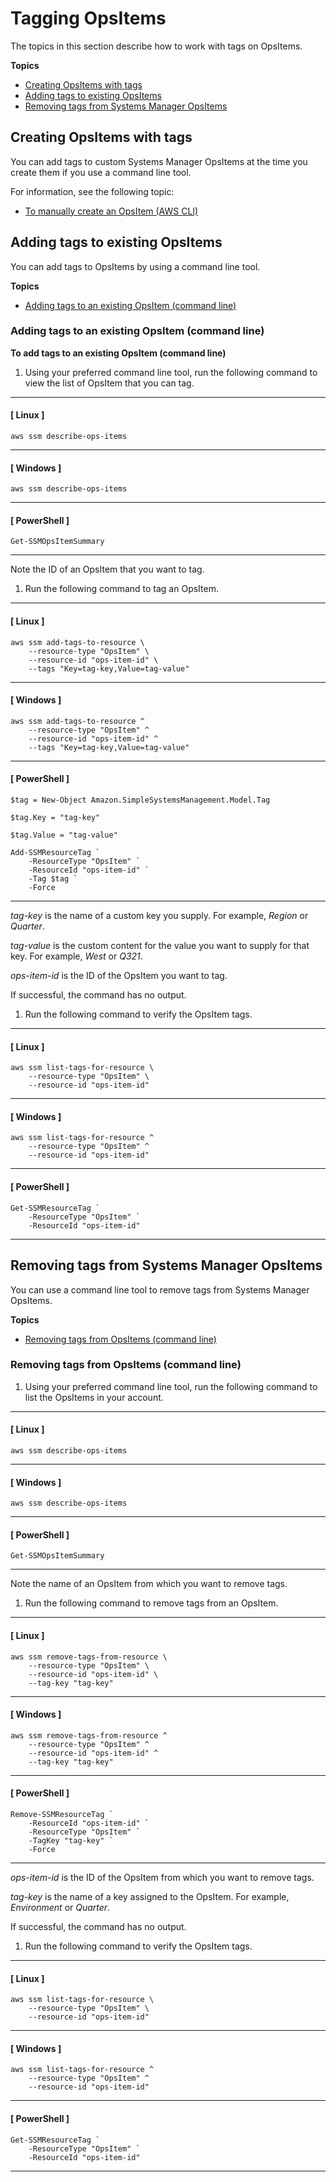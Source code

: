 # Tagging OpsItems<a name="tagging-opsitems"></a>

The topics in this section describe how to work with tags on OpsItems\.

**Topics**
+ [Creating OpsItems with tags](#tagging-opsitems-new)
+ [Adding tags to existing OpsItems](#tagging-opsitems-update)
+ [Removing tags from Systems Manager OpsItems](#tagging-opsitems-remove)

## Creating OpsItems with tags<a name="tagging-opsitems-new"></a>

You can add tags to custom Systems Manager OpsItems at the time you create them if you use a command line tool\.

For information, see the following topic:
+ [To manually create an OpsItem \(AWS CLI\)](OpsCenter-creating-OpsItems.md#OpsCenter-manually-create-OpsItems-cli)

## Adding tags to existing OpsItems<a name="tagging-opsitems-update"></a>

You can add tags to OpsItems by using a command line tool\.

**Topics**
+ [Adding tags to an existing OpsItem \(command line\)](#tagging-opsitems-update-command-line)

### Adding tags to an existing OpsItem \(command line\)<a name="tagging-opsitems-update-command-line"></a>

**To add tags to an existing OpsItem \(command line\)**

1. Using your preferred command line tool, run the following command to view the list of OpsItem that you can tag\.

------
#### [ Linux ]

   ```
   aws ssm describe-ops-items
   ```

------
#### [ Windows ]

   ```
   aws ssm describe-ops-items
   ```

------
#### [ PowerShell ]

   ```
   Get-SSMOpsItemSummary
   ```

------

   Note the ID of an OpsItem that you want to tag\.

1. Run the following command to tag an OpsItem\.

------
#### [ Linux ]

   ```
   aws ssm add-tags-to-resource \
       --resource-type "OpsItem" \
       --resource-id "ops-item-id" \
       --tags "Key=tag-key,Value=tag-value"
   ```

------
#### [ Windows ]

   ```
   aws ssm add-tags-to-resource ^
       --resource-type "OpsItem" ^
       --resource-id "ops-item-id" ^
       --tags "Key=tag-key,Value=tag-value"
   ```

------
#### [ PowerShell ]

   ```
   $tag = New-Object Amazon.SimpleSystemsManagement.Model.Tag
   ```

   ```
   $tag.Key = "tag-key"
   ```

   ```
   $tag.Value = "tag-value"
   ```

   ```
   Add-SSMResourceTag `
       -ResourceType "OpsItem" `
       -ResourceId "ops-item-id" `
       -Tag $tag `
       -Force
   ```

------

   *tag\-key* is the name of a custom key you supply\. For example, *Region* or *Quarter*\.

   *tag\-value* is the custom content for the value you want to supply for that key\. For example, *West* or *Q321*\.

   *ops\-item\-id* is the ID of the OpsItem you want to tag\.

   If successful, the command has no output\.

1. Run the following command to verify the OpsItem tags\.

------
#### [ Linux ]

   ```
   aws ssm list-tags-for-resource \
       --resource-type "OpsItem" \
       --resource-id "ops-item-id"
   ```

------
#### [ Windows ]

   ```
   aws ssm list-tags-for-resource ^
       --resource-type "OpsItem" ^
       --resource-id "ops-item-id"
   ```

------
#### [ PowerShell ]

   ```
   Get-SSMResourceTag `
       -ResourceType "OpsItem" `
       -ResourceId "ops-item-id"
   ```

------

## Removing tags from Systems Manager OpsItems<a name="tagging-opsitems-remove"></a>

You can use a command line tool to remove tags from Systems Manager OpsItems\.

**Topics**
+ [Removing tags from OpsItems \(command line\)](#tagging-opsitems-remove-command-line)

### Removing tags from OpsItems \(command line\)<a name="tagging-opsitems-remove-command-line"></a>

1. Using your preferred command line tool, run the following command to list the OpsItems in your account\.

------
#### [ Linux ]

   ```
   aws ssm describe-ops-items
   ```

------
#### [ Windows ]

   ```
   aws ssm describe-ops-items
   ```

------
#### [ PowerShell ]

   ```
   Get-SSMOpsItemSummary
   ```

------

   Note the name of an OpsItem from which you want to remove tags\.

1. Run the following command to remove tags from an OpsItem\.

------
#### [ Linux ]

   ```
   aws ssm remove-tags-from-resource \
       --resource-type "OpsItem" \
       --resource-id "ops-item-id" \
       --tag-key "tag-key"
   ```

------
#### [ Windows ]

   ```
   aws ssm remove-tags-from-resource ^
       --resource-type "OpsItem" ^
       --resource-id "ops-item-id" ^
       --tag-key "tag-key"
   ```

------
#### [ PowerShell ]

   ```
   Remove-SSMResourceTag `
       -ResourceId "ops-item-id" `
       -ResourceType "OpsItem" `
       -TagKey "tag-key" `
       -Force
   ```

------

   *ops\-item\-id* is the ID of the OpsItem from which you want to remove tags\.

   *tag\-key* is the name of a key assigned to the OpsItem\. For example, *Environment* or *Quarter*\.

   If successful, the command has no output\.

1. Run the following command to verify the OpsItem tags\.

------
#### [ Linux ]

   ```
   aws ssm list-tags-for-resource \
       --resource-type "OpsItem" \
       --resource-id "ops-item-id"
   ```

------
#### [ Windows ]

   ```
   aws ssm list-tags-for-resource ^
       --resource-type "OpsItem" ^
       --resource-id "ops-item-id"
   ```

------
#### [ PowerShell ]

   ```
   Get-SSMResourceTag `
       -ResourceType "OpsItem" `
       -ResourceId "ops-item-id"
   ```

------